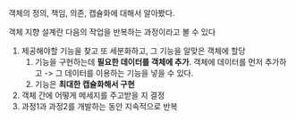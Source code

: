 객체의 정의, 책임, 의존, 캡슐화에 대해서 알아봤다. 

객체 지향 설계란 다음의 작업을 반복하는 과정이라고 볼 수 있다 

1. 제공해야할 기능을 찾고 또 세분화하고, 그 기능을 알맞은 객체에 할당 
   1. 기능을 구현하는데 **필요한 데이터를 객체에 추가**. 객체에 데이터를 먼저 추가하고 -> 그 데이터를 이용하는 기능을 넣을 수 있다. 
   2. 기능은 **최대한 캡슐화해서 구현** 
2. 객체 간에 어떻게 메세지를 주고받을 지 결정 
3. 과정1과 과정2를 개발하는 동안 지속적으로 반복

